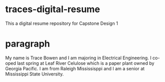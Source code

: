 # traces-digital-resume
This a digital resume repository for Capstone Design 1

# paragraph
My name is Trace Bowen and I am majoring in Electrical Engineering. I co-oped last spring at Leaf River Celulose which is a paper plant owned by Georgia Pacific. I am from Raleigh Mississisppi and I am a senior at Mississippi State University. 
